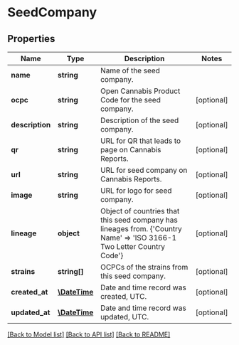 # SeedCompany

## Properties
Name | Type | Description | Notes
------------ | ------------- | ------------- | -------------
**name** | **string** | Name of the seed company. | 
**ocpc** | **string** | Open Cannabis Product Code for the seed company. | [optional] 
**description** | **string** | Description of the seed company. | [optional] 
**qr** | **string** | URL for QR that leads to page on Cannabis Reports. | [optional] 
**url** | **string** | URL for seed company on Cannabis Reports. | [optional] 
**image** | **string** | URL for logo for seed company. | [optional] 
**lineage** | **object** | Object of countries that this seed company has lineages from. {&#39;Country Name&#39; &#x3D;&gt; &#39;ISO 3166-1 Two Letter Country Code&#39;} | [optional] 
**strains** | **string[]** | OCPCs of the strains from this seed company. | [optional] 
**created_at** | [**\DateTime**](\DateTime.md) | Date and time record was created, UTC. | [optional] 
**updated_at** | [**\DateTime**](\DateTime.md) | Date and time record was updated, UTC. | [optional] 

[[Back to Model list]](../README.md#documentation-for-models) [[Back to API list]](../README.md#documentation-for-api-endpoints) [[Back to README]](../README.md)


